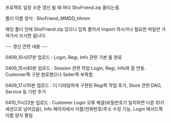 프로젝트 일정 수준 갱신 될 때 마다 ShoFriend.zip 올리는중.

폴더 이름 양식 : ShoFriend_MMDD_hhmm

해당 폴더 안에 ShoFriend.zip 있으니 압축 풀어서 Import 하시거나 필요한 파일만 가져가서 쓰시면 됩니다.


--- 갱신 관련 내용 ---

0409_10시07분 업로드 : Login, Regi, Info 관련 기본 틀 완료

0409_15시40분 업로드 : Session 관련 작업 Login, Regi, Info와 잘 연동. Customer쪽 구현 완료했으나 Seller쪽 부족함.

0409_17시10분 업로드 : 더 디테일하게 구현된 Regi쪽 작업 추가, Store 관련 DAO, Service 등 기반 추가

0410_11시22분 업로드 : Customer Login 오류 해결(비밀번호가 일치하면 다른 ID가 세션으로 넘어갔음), Info 페이지에서 이름/전화번호/주소 수정 기능, Login 메서드쪽 이름 양식 통일

